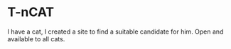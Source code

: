 # T-nCAT
I have a cat, I created a site to find a suitable candidate for him. Open and available to all cats.
